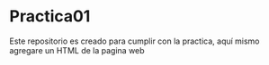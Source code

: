 # Practica01
Este repositorio es creado para cumplir con la practica, aquí mismo agregare un HTML de la pagina web
